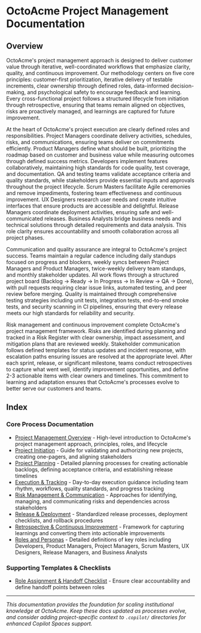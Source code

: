 # OctoAcme Project Management Documentation

## Overview

OctoAcme's project management approach is designed to deliver customer value through iterative, well-coordinated workflows that emphasize clarity, quality, and continuous improvement. Our methodology centers on five core principles: customer-first prioritization, iterative delivery of testable increments, clear ownership through defined roles, data-informed decision-making, and psychological safety to encourage feedback and learning. Every cross-functional project follows a structured lifecycle from initiation through retrospective, ensuring that teams remain aligned on objectives, risks are proactively managed, and learnings are captured for future improvement.

At the heart of OctoAcme's project execution are clearly defined roles and responsibilities. Project Managers coordinate delivery activities, schedules, risks, and communications, ensuring teams deliver on commitments efficiently. Product Managers define what should be built, prioritizing the roadmap based on customer and business value while measuring outcomes through defined success metrics. Developers implement features collaboratively, maintaining high standards for code quality, test coverage, and documentation. QA and testing teams validate acceptance criteria and quality standards, while stakeholders provide essential inputs and approvals throughout the project lifecycle. Scrum Masters facilitate Agile ceremonies and remove impediments, fostering team effectiveness and continuous improvement. UX Designers research user needs and create intuitive interfaces that ensure products are accessible and delightful. Release Managers coordinate deployment activities, ensuring safe and well-communicated releases. Business Analysts bridge business needs and technical solutions through detailed requirements and data analysis. This role clarity ensures accountability and smooth collaboration across all project phases.

Communication and quality assurance are integral to OctoAcme's project success. Teams maintain a regular cadence including daily standups focused on progress and blockers, weekly syncs between Project Managers and Product Managers, twice-weekly delivery team standups, and monthly stakeholder updates. All work flows through a structured project board (Backlog → Ready → In Progress → In Review → QA → Done), with pull requests requiring clear issue links, automated testing, and peer review before merging. Quality is maintained through comprehensive testing strategies including unit tests, integration tests, end-to-end smoke tests, and security scanning in CI pipelines, ensuring that every release meets our high standards for reliability and security.

Risk management and continuous improvement complete OctoAcme's project management framework. Risks are identified during planning and tracked in a Risk Register with clear ownership, impact assessment, and mitigation plans that are reviewed weekly. Stakeholder communication follows defined templates for status updates and incident response, with escalation paths ensuring issues are resolved at the appropriate level. After each sprint, release, or significant milestone, teams conduct retrospectives to capture what went well, identify improvement opportunities, and define 2-3 actionable items with clear owners and timelines. This commitment to learning and adaptation ensures that OctoAcme's processes evolve to better serve our customers and teams.

## Index

### Core Process Documentation

- [Project Management Overview](octoacme-project-management-overview.md) - High-level introduction to OctoAcme's project management approach, principles, roles, and lifecycle
- [Project Initiation](octoacme-project-initiation.md) - Guide for validating and authorizing new projects, creating one-pagers, and aligning stakeholders
- [Project Planning](octoacme-project-planning.md) - Detailed planning processes for creating actionable backlogs, defining acceptance criteria, and establishing release timelines
- [Execution & Tracking](octoacme-execution-and-tracking.md) - Day-to-day execution guidance including team rhythm, workflows, quality standards, and progress tracking
- [Risk Management & Communication](octoacme-risks-and-communication.md) - Approaches for identifying, managing, and communicating risks and dependencies across stakeholders
- [Release & Deployment](octoacme-release-and-deployment.md) - Standardized release processes, deployment checklists, and rollback procedures
- [Retrospective & Continuous Improvement](octoacme-retrospective-and-continuous-improvement.md) - Framework for capturing learnings and converting them into actionable improvements
- [Roles and Personas](octoacme-roles-and-personas.md) - Detailed definitions of key roles including Developers, Product Managers, Project Managers, Scrum Masters, UX Designers, Release Managers, and Business Analysts

### Supporting Templates & Checklists

- [Role Assignment & Handoff Checklist](role-assignment-checklist.md) - Ensure clear accountability and define handoff points between roles

---

*This documentation provides the foundation for scaling institutional knowledge at OctoAcme. Keep these docs updated as processes evolve, and consider adding project-specific context to `.copilot/` directories for enhanced Copilot Spaces support.*
